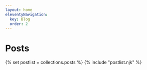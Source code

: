 ```yaml
---
layout: home
eleventyNavigation:
  key: Blog
  order: 2
---
```


# Posts

{% set postlist = collections.posts %}
{% include "postlist.njk" %}

